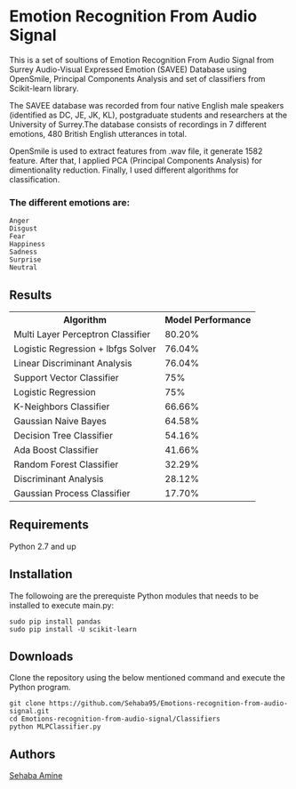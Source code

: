 <h1>Emotion Recognition From Audio Signal</h1>
This is a set of soultions of Emotion Recognition From Audio Signal from Surrey Audio-Visual Expressed Emotion (SAVEE) Database using OpenSmile, Principal Components Analysis and set of classifiers from Scikit-learn library.

The SAVEE database was recorded from four native English male speakers (identified as DC, JE, JK, KL), postgraduate students and researchers at the University of Surrey.The database consists of recordings in 7 different emotions, 480 British English utterances in total.

OpenSmile is used to extract features from .wav file, it generate 1582 feature. After that, I applied PCA (Principal Components Analysis) for dimentionality reduction. Finally, I used different algorithms for classification.

<h3>The different emotions are:</h3>
	
	Anger
	Disgust
	Fear
	Happiness
	Sadness
	Surprise
	Neutral

<h2>Results</h2>
<table>
	<tr> <th>Algorithm</th> <th>Model Performance</th> </tr>
	<tr> <td>Multi Layer Perceptron Classifier</td> <td>80.20%</td> </tr>
	<tr> <td>Logistic Regression + lbfgs Solver</td> <td>76.04%</td> </tr>
	<tr> <td>Linear Discriminant Analysis</td> <td>76.04%</td> </tr>
	<tr> <td>Support Vector Classifier</td> <td> 75%</td> </tr>
	<tr> <td>Logistic Regression</td> <td>75%</td> </tr>
	<tr> <td>K-Neighbors Classifier</td> <td>66.66%</td> </tr>
	<tr> <td>Gaussian Naive Bayes</td> <td>64.58%</td> </tr>
	<tr> <td>Decision Tree Classifier</td> <td>54.16%</td> </tr>
	<tr> <td>Ada Boost Classifier</td> <td>41.66%</td> </tr>
	<tr> <td>Random Forest Classifier</td> <td>32.29%</td> </tr>
	<tr> <td>Discriminant Analysis</td> <td>28.12%</td> </tr>
	<tr> <td>Gaussian Process Classifier</td> <td>17.70%</td> </tr>
</table>

<h2>Requirements</h2>
Python 2.7 and up

<h2>Installation</h2>
The followoing are the prerequiste Python modules that needs to be installed to execute main.py:

	sudo pip install pandas 
	sudo pip install -U scikit-learn

<h2>Downloads</h2>
Clone the repository using the below mentioned command and execute the Python program.
	
	git clone https://github.com/Sehaba95/Emotions-recognition-from-audio-signal.git
	cd Emotions-recognition-from-audio-signal/Classifiers
	python MLPClassifier.py

<h2>Authors</h2>

[Sehaba Amine](https://github.com/Sehaba95)
